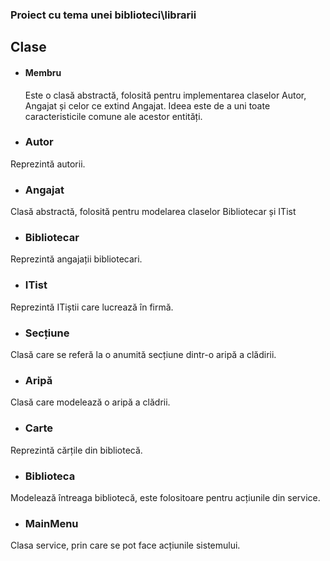 
### Proiect cu tema unei biblioteci\librarii
## Clase
* #### Membru
  Este o clasă abstractă, folosită pentru implementarea claselor Autor, Angajat și celor ce extind Angajat. Ideea este de a uni toate caracteristicile comune ale acestor entități.
 * ### Autor
  Reprezintă autorii.
 * ### Angajat
  Clasă abstractă, folosită pentru modelarea claselor Bibliotecar și ITist
 * ### Bibliotecar
  Reprezintă angajații bibliotecari.
 * ### ITist
  Reprezintă ITiștii care lucrează în firmă.
 * ### Secțiune
  Clasă care se referă la o anumită secțiune dintr-o aripă a clădirii.
 * ### Aripă
  Clasă care modelează o aripă a clădrii.
 * ### Carte
  Reprezintă cărțile din bibliotecă.
 * ### Biblioteca
  Modelează întreaga bibliotecă, este folositoare pentru acțiunile din service.
 * ### MainMenu
  Clasa service, prin care se pot face acțiunile sistemului.
